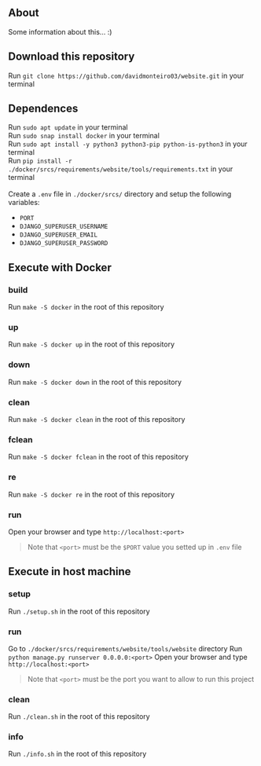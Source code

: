 ## About
<p>Some information about this... :)</p>

## Download this repository
Run `git clone https://github.com/davidmonteiro03/website.git` in your terminal

## Dependences
Run `sudo apt update` in your terminal<br>
Run `sudo snap install docker` in your terminal<br>
Run `sudo apt install -y python3 python3-pip python-is-python3` in your terminal<br>
Run `pip install -r ./docker/srcs/requirements/website/tools/requirements.txt` in your terminal<br><br>
Create a `.env` file in `./docker/srcs/` directory and setup the following variables:
- `PORT`
- `DJANGO_SUPERUSER_USERNAME`
- `DJANGO_SUPERUSER_EMAIL`
- `DJANGO_SUPERUSER_PASSWORD`

## Execute with Docker
### build
Run `make -S docker` in the root of this repository
### up
Run `make -S docker up` in the root of this repository
### down
Run `make -S docker down` in the root of this repository
### clean
Run `make -S docker clean` in the root of this repository
### fclean
Run `make -S docker fclean` in the root of this repository
### re
Run `make -S docker re` in the root of this repository
### run
Open your browser and type `http://localhost:<port>`<br>
> Note that `<port>` must be the `$PORT` value you setted up in `.env` file

## Execute in host machine
### setup
Run `./setup.sh` in the root of this repository
### run
Go to `./docker/srcs/requirements/website/tools/website` directory
Run `python manage.py runserver 0.0.0.0:<port>`
Open your browser and type `http://localhost:<port>`
> Note that `<port>` must be the port you want to allow to run this project
### clean
Run `./clean.sh` in the root of this repository
### info
Run `./info.sh` in the root of this repository
